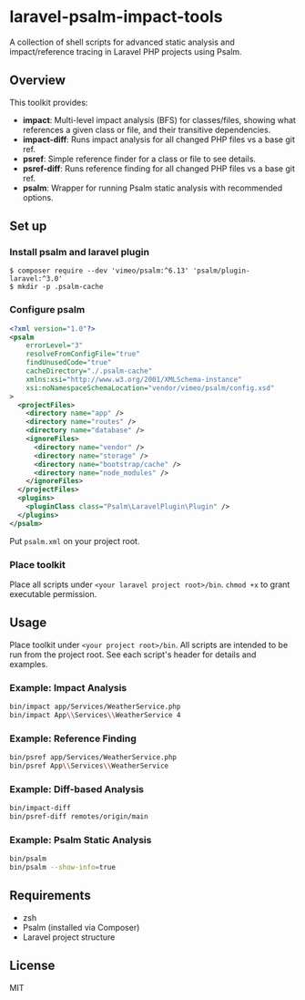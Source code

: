 # laravel-psalm-impact-tools

A collection of shell scripts for advanced static analysis and impact/reference tracing in Laravel PHP projects using Psalm.

## Overview

This toolkit provides:

-   **impact**: Multi-level impact analysis (BFS) for classes/files, showing what references a given class or file, and their transitive dependencies.
-   **impact-diff**: Runs impact analysis for all changed PHP files vs a base git ref.
-   **psref**: Simple reference finder for a class or file to see details.
-   **psref-diff**: Runs reference finding for all changed PHP files vs a base git ref.
-   **psalm**: Wrapper for running Psalm static analysis with recommended options.

## Set up

### Install psalm and laravel plugin

```
$ composer require --dev 'vimeo/psalm:^6.13' 'psalm/plugin-laravel:^3.0'
$ mkdir -p .psalm-cache
```

### Configure psalm

```xml:/psalm.xml
<?xml version="1.0"?>
<psalm
    errorLevel="3"
    resolveFromConfigFile="true"
    findUnusedCode="true"
    cacheDirectory="./.psalm-cache"
    xmlns:xsi="http://www.w3.org/2001/XMLSchema-instance"
    xsi:noNamespaceSchemaLocation="vendor/vimeo/psalm/config.xsd"
>
  <projectFiles>
    <directory name="app" />
    <directory name="routes" />
    <directory name="database" />
    <ignoreFiles>
      <directory name="vendor" />
      <directory name="storage" />
      <directory name="bootstrap/cache" />
      <directory name="node_modules" />
    </ignoreFiles>
  </projectFiles>
  <plugins>
    <pluginClass class="Psalm\LaravelPlugin\Plugin" />
  </plugins>
</psalm>
```

Put `psalm.xml` on your project root.

### Place toolkit

Place all scripts under `<your laravel project root>/bin`.
`chmod +x` to grant executable permission.

## Usage

Place toolkit under `<your project root>/bin`.
All scripts are intended to be run from the project root. See each script's header for details and examples.

### Example: Impact Analysis

```sh
bin/impact app/Services/WeatherService.php
bin/impact App\\Services\\WeatherService 4
```

### Example: Reference Finding

```sh
bin/psref app/Services/WeatherService.php
bin/psref App\\Services\\WeatherService
```

### Example: Diff-based Analysis

```sh
bin/impact-diff
bin/psref-diff remotes/origin/main
```

### Example: Psalm Static Analysis

```sh
bin/psalm
bin/psalm --show-info=true
```

## Requirements

-   zsh
-   Psalm (installed via Composer)
-   Laravel project structure

## License

MIT
